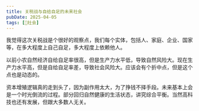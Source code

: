```yaml
---
title: 关税战与自给自足的未来社会
pubDate: 2025-04-05
tags: [👫社会]
---
```


我觉得这次关税战是个很好的观察点，我们每个实体，包括人、家庭、企业、国家等，在多大程度上自己自足，多大程度上依赖他人。

以前小农自然经济自给自足率很高，但是生产力水平低，导致自然风险大。现在生产力水平高，但是自给自足率差，导致社会风险大。应该会有个折中点，但是这个点也是动态的。

资本增殖逻辑真的走到头了，因为副作用太大，为了挣钱不择手段。未来基本上会是一个时光倒流的过程。部分回归自然健康的生活状态，讲究综合平衡。当然高科技也还有发展，但跟大多数人无关。
